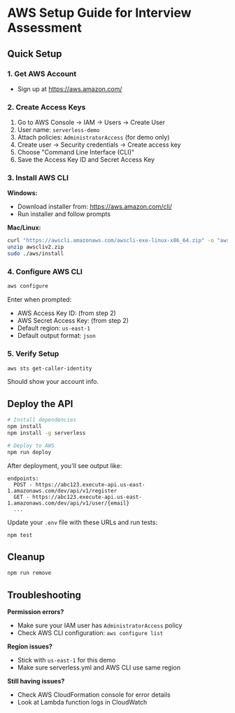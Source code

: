 # AWS Setup Guide for Interview Assessment

## Quick Setup

### 1. Get AWS Account
- Sign up at https://aws.amazon.com/

### 2. Create Access Keys
1. Go to AWS Console → IAM → Users → Create User
2. User name: `serverless-demo` 
3. Attach policies: `AdministratorAccess` (for demo only)
4. Create user → Security credentials → Create access key
5. Choose "Command Line Interface (CLI)"
6. Save the Access Key ID and Secret Access Key

### 3. Install AWS CLI
**Windows:**
- Download installer from: https://aws.amazon.com/cli/
- Run installer and follow prompts

**Mac/Linux:**
```bash
curl "https://awscli.amazonaws.com/awscli-exe-linux-x86_64.zip" -o "awscliv2.zip"
unzip awscliv2.zip
sudo ./aws/install
```

### 4. Configure AWS CLI
```bash
aws configure
```
Enter when prompted:
- AWS Access Key ID: (from step 2)
- AWS Secret Access Key: (from step 2)  
- Default region: `us-east-1`
- Default output format: `json`

### 5. Verify Setup
```bash
aws sts get-caller-identity
```
Should show your account info.

## Deploy the API

```bash
# Install dependencies
npm install
npm install -g serverless

# Deploy to AWS
npm run deploy
```

After deployment, you'll see output like:
```
endpoints:
  POST - https://abc123.execute-api.us-east-1.amazonaws.com/dev/api/v1/register
  GET - https://abc123.execute-api.us-east-1.amazonaws.com/dev/api/v1/user/{email}
  ...
```

Update your `.env` file with these URLs and run tests:
```bash
npm test
```

## Cleanup
```bash
npm run remove
```

## Troubleshooting

**Permission errors?**
- Make sure your IAM user has `AdministratorAccess` policy
- Check AWS CLI configuration: `aws configure list`

**Region issues?**
- Stick with `us-east-1` for this demo
- Make sure serverless.yml and AWS CLI use same region

**Still having issues?**
- Check AWS CloudFormation console for error details
- Look at Lambda function logs in CloudWatch
